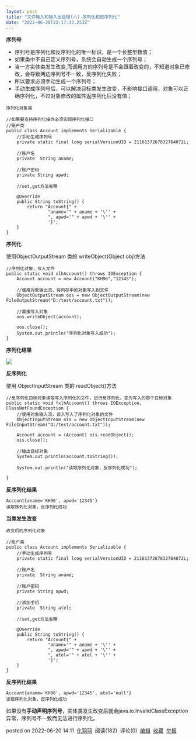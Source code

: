 ```yaml
---
layout: post
title: "文件输入和输入出处理(六)-序列化和反序列化"
date: "2022-06-20T22:17:33.253Z"
---
```

**序列号**

*   序列号是序列化和反序列化的唯一标识，是一个长整型数值；
*   如果类中不自己定义序列号，系统会自动生成一个序列号；
*   当一方实体类发生改变,而调用方的序列号是不会跟着改变的，不知道对象已修改，会导致两边序列号不一致，反序列化失败；
*   所以要求必须手动生成一个序列号；
*   手动生成序列号后，可以解决目标类发生改变，不影响接口调用，对象可以正确序列化，不过对象修改的属性返序列化后没有值；

`序列化对象类`

    //如果要支持序列化操作必须实现序列化接口
    //账户类
    public class Account implements Serializable {
    	//手动生成序列号
        private static final long serialVersionUID = 2116137267832764072L;
        
        //账户名
        private  String aname;
    
        //账户密码
        private String apwd;
        
        //set,get方法省略
        
        @Override
        public String toString() {
            return "Account{" +
                    "aname='" + aname + '\'' +
                    ", apwd='" + apwd + '\'' +
                    '}';
        }
    }    
    

**序列化**

使用ObjectOutputStream 类的 writeObject(Object obj)方法

    //序列化对象，写入文件
    public static void xlhAccount() throws IOException {
        Account account = new Account("KH96","12345");
    
        //使用对象输出流，将内存中的对象写入到文件
        ObjectOutputStream oos = new ObjectOutputStream(new FileOutputStream("D:/test/account.txt"));
        
        //直接写入对象
        oos.writeObject(account);
    
        oos.close();
        System.out.println("序列化对象写入成功");
    }
    

**序列化结果**

![](https://img2022.cnblogs.com/blog/2793469/202206/2793469-20220620140424692-1857097997.png)

**反序列化**

使用 ObjectInputStream 类的 readObject()方法

    //反序列化目标对象读取写入序列化的文件，进行反序列化，变为写入的那个目标对象
    public static void fxlhAccount() throws IOException, ClassNotFoundException {
        //使用对象输入流，读入写入了序列化对象的文件
        ObjectInputStream ois = new ObjectInputStream(new FileInputStream("D:/test/account.txt"));
        
        Account account = (Account) ois.readObject();
        ois.close();
        
        //输出目标对象
        System.out.println(account.toString());
    
        System.out.println("读取序列化对象，反序列化成功");
    
    }
    

**反序列化结果**

    Account{aname='KH96', apwd='12345'}
    读取序列化对象，反序列化成功
    

**当类发生改变**

`改变后的序列化对象`

    //账户类
    public class Account implements Serializable {
    	//手动生成序列号
        private static final long serialVersionUID = 2116137267832764072L;
        
        //账户名
        private  String aname;
        
        //账户密码
        private String apwd;
    
        //添加手机
        private  String atel;
        
        //set,get方法省略
        
        @Override
        public String toString() {
            return "Account{" +
                    "aname='" + aname + '\'' +
                    ", apwd='" + apwd + '\'' +
                    ", atel='" + atel + '\'' +
                    '}';
        }
    }
    

**反序列化结果**

    Account{aname='KH96', apwd='12345', atel='null'}
    读取序列化对象，反序列化成功
    

如果没有**手动声明序列号**，实体类发生改变后就会java.io.InvalidClassException异常，序列号不一致而无法进行序列化。

posted on 2022-06-20 14:11  [化羽羽](https://www.cnblogs.com/xiaoqigui/)  阅读(182)  评论(0)  [编辑](https://i.cnblogs.com/EditPosts.aspx?postid=16393040)  [收藏](javascript:void(0))  [举报](javascript:void(0))